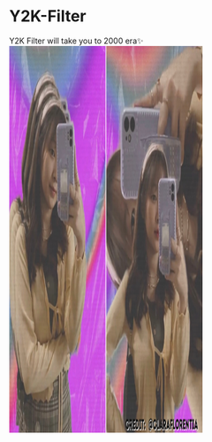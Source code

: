 # Y2K-Filter
Y2K Filter will take you to 2000 era✨
<img src="https://github.com/nt044/Y2K-Filter/blob/main/y2k.png" alt="Screenshot" width="350" height="700">
